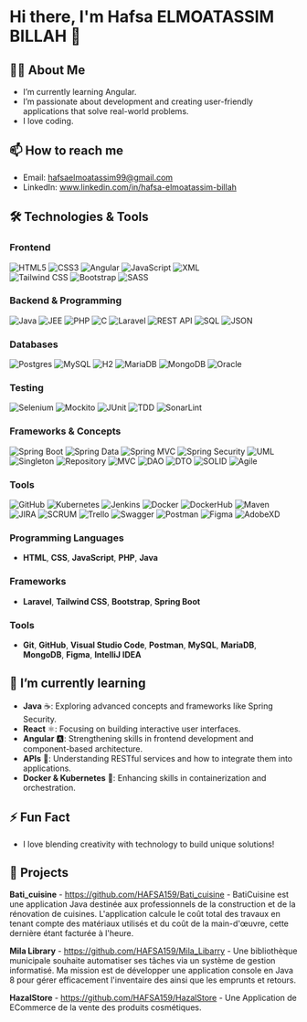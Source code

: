 # Hi there, I'm Hafsa ELMOATASSIM BILLAH 👋

## 👨‍💻 About Me
- I’m currently learning Angular.
- I’m passionate about development and creating user-friendly applications that solve real-world problems.
- I love coding.

## 📫 How to reach me
- Email: hafsaelmoatassim99@gmail.com
- LinkedIn: www.linkedin.com/in/hafsa-elmoatassim-billah

## 🛠️ Technologies & Tools
### Frontend
![HTML5](https://img.shields.io/badge/HTML5-E34F26?style=flat-square&logo=html5&logoColor=white) 
![CSS3](https://img.shields.io/badge/CSS3-1572B6?style=flat-square&logo=css3&logoColor=white) 
![Angular](https://img.shields.io/badge/Angular-DD0031?style=flat-square&logo=angular&logoColor=white) 
![JavaScript](https://img.shields.io/badge/JavaScript-F7DF1E?style=flat-square&logo=javascript&logoColor=black) 
![XML](https://img.shields.io/badge/XML-005E6C?style=flat-square&logo=xml&logoColor=white)  
![Tailwind CSS](https://img.shields.io/badge/TailwindCSS-38B2AC?style=flat-square&logo=tailwindcss&logoColor=white) 
![Bootstrap](https://img.shields.io/badge/Bootstrap-563D7C?style=flat-square&logo=bootstrap&logoColor=white) 
![SASS](https://img.shields.io/badge/SASS-CC6699?style=flat-square&logo=sass&logoColor=white)  
### Backend & Programming
![Java](https://img.shields.io/badge/Java-ED8B00?style=flat-square&logo=java&logoColor=white) 
![JEE](https://img.shields.io/badge/Java%20EE-007396?style=flat-square&logo=java&logoColor=white) 
![PHP](https://img.shields.io/badge/PHP-777BB4?style=flat-square&logo=php&logoColor=white) 
![C](https://img.shields.io/badge/C-A8B9CC?style=flat-square&logo=c&logoColor=black) 
![Laravel](https://img.shields.io/badge/Laravel-FF2D55?style=flat-square&logo=laravel&logoColor=white) 
![REST API](https://img.shields.io/badge/REST%20API-005E6C?style=flat-square&logo=postman&logoColor=white) 
![SQL](https://img.shields.io/badge/SQL-005E6C?style=flat-square&logo=sqlite&logoColor=white) 
![JSON](https://img.shields.io/badge/JSON-000000?style=flat-square&logo=json&logoColor=white)  
### Databases
![Postgres](https://img.shields.io/badge/PostgreSQL-336791?style=flat-square&logo=postgresql&logoColor=white) 
![MySQL](https://img.shields.io/badge/MySQL-005E6C?style=flat-square&logo=mysql&logoColor=white) 
![H2](https://img.shields.io/badge/H2-007396?style=flat-square&logo=databricks&logoColor=white) 
![MariaDB](https://img.shields.io/badge/MariaDB-003545?style=flat-square&logo=mariadb&logoColor=white) 
![MongoDB](https://img.shields.io/badge/MongoDB-47A248?style=flat-square&logo=mongodb&logoColor=white) 
![Oracle](https://img.shields.io/badge/Oracle-F80000?style=flat-square&logo=oracle&logoColor=white)  
### Testing
![Selenium](https://img.shields.io/badge/Selenium-43B02A?style=flat-square&logo=selenium&logoColor=white) 
![Mockito](https://img.shields.io/badge/Mockito-00BFFF?style=flat-square&logo=mockito&logoColor=white) 
![JUnit](https://img.shields.io/badge/JUnit-25A162?style=flat-square&logo=junit5&logoColor=white) 
![TDD](https://img.shields.io/badge/TDD-005E6C?style=flat-square&logo=github&logoColor=white) 
![SonarLint](https://img.shields.io/badge/SonarLint-4E9BCD?style=flat-square&logo=sonarcloud&logoColor=white)  
### Frameworks & Concepts
![Spring Boot](https://img.shields.io/badge/Spring_Boot-6DB33F?style=flat-square&logo=spring-boot&logoColor=white) 
![Spring Data](https://img.shields.io/badge/Spring_Data-6DB33F?style=flat-square&logo=spring&logoColor=white) 
![Spring MVC](https://img.shields.io/badge/Spring_MVC-6DB33F?style=flat-square&logo=spring&logoColor=white) 
![Spring Security](https://img.shields.io/badge/Spring_Security-6DB33F?style=flat-square&logo=spring&logoColor=white) 
![UML](https://img.shields.io/badge/UML-005E6C?style=flat-square&logo=github&logoColor=white) 
![Singleton](https://img.shields.io/badge/Singleton-000000?style=flat-square&logo=github&logoColor=white) 
![Repository](https://img.shields.io/badge/Repository-000000?style=flat-square&logo=github&logoColor=white) 
![MVC](https://img.shields.io/badge/MVC-005E6C?style=flat-square&logo=github&logoColor=white) 
![DAO](https://img.shields.io/badge/DAO-000000?style=flat-square&logo=github&logoColor=white) 
![DTO](https://img.shields.io/badge/DTO-005E6C?style=flat-square&logo=github&logoColor=white) 
![SOLID](https://img.shields.io/badge/SOLID-000000?style=flat-square&logo=github&logoColor=white) 
![Agile](https://img.shields.io/badge/Agile-005E6C?style=flat-square&logo=agile&logoColor=white)  
### Tools
![GitHub](https://img.shields.io/badge/GitHub-181717?style=flat-square&logo=github&logoColor=white) 
![Kubernetes](https://img.shields.io/badge/Kubernetes-326CE5?style=flat-square&logo=kubernetes&logoColor=white) 
![Jenkins](https://img.shields.io/badge/Jenkins-D24939?style=flat-square&logo=jenkins&logoColor=white) 
![Docker](https://img.shields.io/badge/Docker-2496ED?style=flat-square&logo=docker&logoColor=white) 
![DockerHub](https://img.shields.io/badge/Docker_Hub-2496ED?style=flat-square&logo=docker&logoColor=white) 
![Maven](https://img.shields.io/badge/Apache_Maven-C71A36?style=flat-square&logo=apachemaven&logoColor=white) 
![JIRA](https://img.shields.io/badge/JIRA-0052CC?style=flat-square&logo=jira&logoColor=white) 
![SCRUM](https://img.shields.io/badge/SCRUM-6DB33F?style=flat-square&logo=agile&logoColor=white) 
![Trello](https://img.shields.io/badge/Trello-0079BF?style=flat-square&logo=trello&logoColor=white) 
![Swagger](https://img.shields.io/badge/Swagger-85EA2D?style=flat-square&logo=swagger&logoColor=black) 
![Postman](https://img.shields.io/badge/Postman-FF6C37?style=flat-square&logo=postman&logoColor=white) 
![Figma](https://img.shields.io/badge/Figma-F24E1E?style=flat-square&logo=figma&logoColor=white) 
![AdobeXD](https://img.shields.io/badge/Adobe_XD-FF61F6?style=flat-square&logo=adobexd&logoColor=white)



### **Programming Languages**
- **HTML**, **CSS**, **JavaScript**, **PHP**, **Java**

### **Frameworks**
- **Laravel**, **Tailwind CSS**, **Bootstrap**, **Spring Boot**

### **Tools**
- **Git**, **GitHub**, **Visual Studio Code**, **Postman**, **MySQL**, **MariaDB**, **MongoDB**, **Figma**, **IntelliJ IDEA**


## 🌱 I’m currently learning
- **Java** ☕: Exploring advanced concepts and frameworks like Spring Security.  
- **React** ⚛️: Focusing on building interactive user interfaces.  
- **Angular** 🅰️: Strengthening skills in frontend development and component-based architecture.  
- **APIs** 🔌: Understanding RESTful services and how to integrate them into applications.  
- **Docker & Kubernetes** 🐳: Enhancing skills in containerization and orchestration.  


## ⚡ Fun Fact
- I love blending creativity with technology to build unique solutions!
## 💼 Projects
 **Bati_cuisine** 
     - https://github.com/HAFSA159/Bati_cuisine
     - BatiCuisine est une application Java destinée aux professionnels de la construction et de la rénovation de cuisines. L'application calcule le coût total des travaux en tenant compte des matériaux utilisés et du coût de la main-d'œuvre, cette dernière étant facturée à l'heure.

**Mila Library** 
    - https://github.com/HAFSA159/Mila_Libarry 
    - Une bibliothèque municipale souhaite automatiser ses tâches via un système de gestion informatisé. Ma mission est de développer une application console en Java 8 pour gérer efficacement l'inventaire des ainsi que les emprunts et retours.
    
**HazalStore** 
    - https://github.com/HAFSA159/HazalStore 
    - Une Application de ECommerce de la vente des produits cosmétiques.




